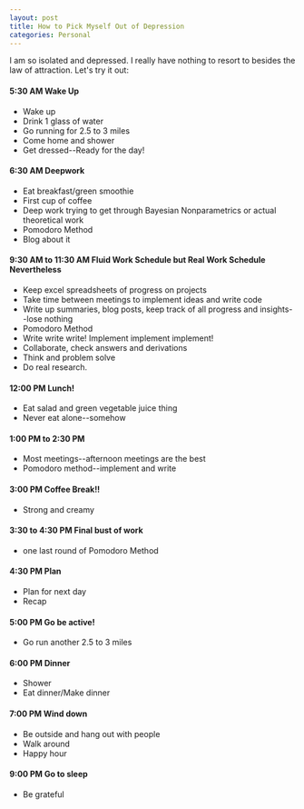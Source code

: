 ```yaml
---
layout: post
title: How to Pick Myself Out of Depression 
categories: Personal
---
```


I am so isolated and depressed. I really have nothing to resort to besides the law of attraction. Let's try it out: 

#### 5:30 AM Wake Up

* Wake up
* Drink 1 glass of water
* Go running for 2.5 to 3 miles 
* Come home and shower
* Get dressed--Ready for the day!

#### 6:30 AM Deepwork 

* Eat breakfast/green smoothie
* First cup of coffee 
* Deep work trying to get through Bayesian Nonparametrics or actual theoretical work
* Pomodoro Method 
* Blog about it 

#### 9:30 AM to 11:30 AM Fluid Work Schedule but __Real__ Work Schedule Nevertheless

* Keep excel spreadsheets of progress on projects
* Take time between meetings to implement ideas and write code
* Write up summaries, blog posts, keep track of all progress and insights--lose nothing 
* Pomodoro Method
* Write write write! Implement implement implement!
* Collaborate, check answers and derivations
* Think and problem solve
* Do real research. 

#### 12:00 PM Lunch!

* Eat salad and green vegetable juice thing
* Never eat alone--somehow

#### 1:00 PM to 2:30 PM

* Most meetings--afternoon meetings are the best
* Pomodoro method--implement and write

#### 3:00 PM Coffee Break!!

* Strong and creamy

#### 3:30 to 4:30 PM Final bust of work

* one last round of Pomodoro Method

#### 4:30 PM Plan 

* Plan for next day 
* Recap

#### 5:00 PM Go be active! 

* Go run another 2.5 to 3 miles 

#### 6:00 PM Dinner 

* Shower
* Eat dinner/Make dinner 

#### 7:00 PM Wind down

* Be outside and hang out with people
* Walk around
* Happy hour

#### 9:00 PM Go to sleep 

* Be grateful
